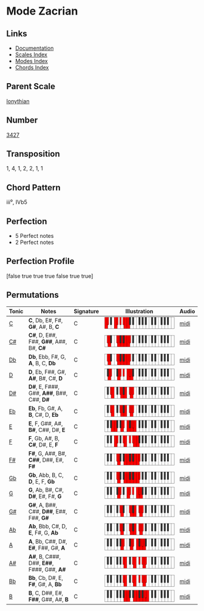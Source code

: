 # Mode Zacrian

## Links

- [Documentation](README.md)
- [Scales Index](Scales.md)
- [Modes Index](Modes.md)
- [Chords Index](Chords.md)

## Parent Scale

[Ionythian](ScaleIonythian.md)

## Number

[3427](https://ianring.com/musictheory/scales/3427)

## Transposition

1, 4, 1, 2, 2, 1, 1

## Chord Pattern

iii⁰, IVb5

## Perfection

- 5 Perfect notes
- 2 Perfect notes

## Perfection Profile

[false true true true false true true]

## Permutations

| Tonic | Notes | Signature | Illustration | Audio |
|-------|-------|-----------|--------------|-------|
| [C](ModeCNaturalZacrian.md) | **C**, Db, E#, F#, **G#**, A#, B, **C** | C | ![CNaturalZacrian](ModeCNaturalZacrian.png) | [midi](https://github.com/edipermadi/music/blob/main/docs/ModeCNaturalZacrian.mid?raw=true) |
| [C#](ModeCSharpZacrian.md) | **C#**, D, E##, F##, **G##**, A##, B#, **C#** | C | ![CSharpZacrian](ModeCSharpZacrian.png) | [midi](https://github.com/edipermadi/music/blob/main/docs/ModeCSharpZacrian.mid?raw=true) |
| [Db](ModeDFlatZacrian.md) | **Db**, Ebb, F#, G, **A**, B, C, **Db** | C | ![DFlatZacrian](ModeDFlatZacrian.png) | [midi](https://github.com/edipermadi/music/blob/main/docs/ModeDFlatZacrian.mid?raw=true) |
| [D](ModeDNaturalZacrian.md) | **D**, Eb, F##, G#, **A#**, B#, C#, **D** | C | ![DNaturalZacrian](ModeDNaturalZacrian.png) | [midi](https://github.com/edipermadi/music/blob/main/docs/ModeDNaturalZacrian.mid?raw=true) |
| [D#](ModeDSharpZacrian.md) | **D#**, E, F###, G##, **A##**, B##, C##, **D#** | C | ![DSharpZacrian](ModeDSharpZacrian.png) | [midi](https://github.com/edipermadi/music/blob/main/docs/ModeDSharpZacrian.mid?raw=true) |
| [Eb](ModeEFlatZacrian.md) | **Eb**, Fb, G#, A, **B**, C#, D, **Eb** | C | ![EFlatZacrian](ModeEFlatZacrian.png) | [midi](https://github.com/edipermadi/music/blob/main/docs/ModeEFlatZacrian.mid?raw=true) |
| [E](ModeENaturalZacrian.md) | **E**, F, G##, A#, **B#**, C##, D#, **E** | C | ![ENaturalZacrian](ModeENaturalZacrian.png) | [midi](https://github.com/edipermadi/music/blob/main/docs/ModeENaturalZacrian.mid?raw=true) |
| [F](ModeFNaturalZacrian.md) | **F**, Gb, A#, B, **C#**, D#, E, **F** | C | ![FNaturalZacrian](ModeFNaturalZacrian.png) | [midi](https://github.com/edipermadi/music/blob/main/docs/ModeFNaturalZacrian.mid?raw=true) |
| [F#](ModeFSharpZacrian.md) | **F#**, G, A##, B#, **C##**, D##, E#, **F#** | C | ![FSharpZacrian](ModeFSharpZacrian.png) | [midi](https://github.com/edipermadi/music/blob/main/docs/ModeFSharpZacrian.mid?raw=true) |
| [Gb](ModeGFlatZacrian.md) | **Gb**, Abb, B, C, **D**, E, F, **Gb** | C | ![GFlatZacrian](ModeGFlatZacrian.png) | [midi](https://github.com/edipermadi/music/blob/main/docs/ModeGFlatZacrian.mid?raw=true) |
| [G](ModeGNaturalZacrian.md) | **G**, Ab, B#, C#, **D#**, E#, F#, **G** | C | ![GNaturalZacrian](ModeGNaturalZacrian.png) | [midi](https://github.com/edipermadi/music/blob/main/docs/ModeGNaturalZacrian.mid?raw=true) |
| [G#](ModeGSharpZacrian.md) | **G#**, A, B##, C##, **D##**, E##, F##, **G#** | C | ![GSharpZacrian](ModeGSharpZacrian.png) | [midi](https://github.com/edipermadi/music/blob/main/docs/ModeGSharpZacrian.mid?raw=true) |
| [Ab](ModeAFlatZacrian.md) | **Ab**, Bbb, C#, D, **E**, F#, G, **Ab** | C | ![AFlatZacrian](ModeAFlatZacrian.png) | [midi](https://github.com/edipermadi/music/blob/main/docs/ModeAFlatZacrian.mid?raw=true) |
| [A](ModeANaturalZacrian.md) | **A**, Bb, C##, D#, **E#**, F##, G#, **A** | C | ![ANaturalZacrian](ModeANaturalZacrian.png) | [midi](https://github.com/edipermadi/music/blob/main/docs/ModeANaturalZacrian.mid?raw=true) |
| [A#](ModeASharpZacrian.md) | **A#**, B, C###, D##, **E##**, F###, G##, **A#** | C | ![ASharpZacrian](ModeASharpZacrian.png) | [midi](https://github.com/edipermadi/music/blob/main/docs/ModeASharpZacrian.mid?raw=true) |
| [Bb](ModeBFlatZacrian.md) | **Bb**, Cb, D#, E, **F#**, G#, A, **Bb** | C | ![BFlatZacrian](ModeBFlatZacrian.png) | [midi](https://github.com/edipermadi/music/blob/main/docs/ModeBFlatZacrian.mid?raw=true) |
| [B](ModeBNaturalZacrian.md) | **B**, C, D##, E#, **F##**, G##, A#, **B** | C | ![BNaturalZacrian](ModeBNaturalZacrian.png) | [midi](https://github.com/edipermadi/music/blob/main/docs/ModeBNaturalZacrian.mid?raw=true) |
